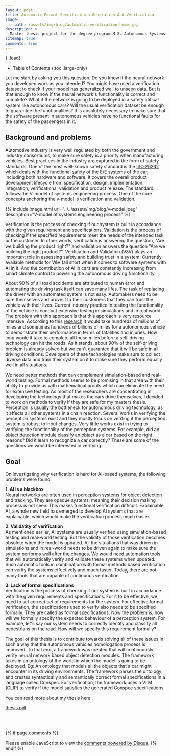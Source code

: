 ```yaml
---
layout: post
title: Automatic Formal Specification Generation And Verification
image:
    path: /assets/img/blog/automatic-verification-home.jpg
description: >
  Master thesis project for the degree program M.Sc Autonomous Systems in colloboration with ThoughtWorks
sitemap: true
comments: true
---
```


{:.lead}

- Table of Contents
{:toc .large-only}

<!-- Intro paragraph, what is this blog about? -->
Let me start by asking you this question. Do you know if the neural network you developed work as you intended? You might have used a verification dataset to check if your model has generalized well to unseen data. But is that enough to know if the neural network's functionality is correct and complete? What if the network is going to be deployed in a safety ctitical system like autonomous cars? Will the usual verification dataset be enough to guarantee the functionalities? It is absolutely necessary to make sure that the software present in autonomous vehicles have no functional faults for the safety of the passengers in it.

## Background and problems
<!-- Safety standards and the v-model -->
Automotive industry is very well regulated by both the government and industry consortiums, to make sure safety is a priority when manufacturing vehicles. Best practices in the industry are captured in the form of safety standards. One of the most well-known safety standard is the [ISO 26262](https://www.iso.org/standard/68383.html) which deals with the functional safety of the E/E systems of the car, including both hardware and software. It covers the overall product development lifecycle from specification, design, implementation, integration, verificationa, validation and product release. The standard follows the V-model of systems engineering process. One of the core concepts anchoring the v-model is verification and validation.

{% include image.html url="../../assets/img/blog/v-model.jpeg" description="V-model of systems engineering process" %}

<!-- Verification and validation, problems in AI V&V -->
Verification is the process of checking if our system is built in accordance with the given requirement and specifications. Validation is the process of checking if the specified requirements meet the needs of the intended task or the customer. In other words, verification is answering the question, "Are we building the product right?" and validation answers the question "Are we building the right product?". Verification and Validation (V&V) plays an important role in assessing safety and building trust in a system. Currently available methods for V&V fall short when it comes to software systems with AI in it. And the contribution of AI in cars are constantly increasing from smart climate control to powering the autonomous driving functionality.

<!-- Problems -->
About 90% of all road accidents are attributed to human error and automating the driving task itself can save many lifes. The task of replacing the driver with an automated system is not easy. Automakers need to be sure themselves and prove it to their customers that they can trust the vehicle with their lives. Current industry practice in testing the functionality of the vehicle is conduct extensive testing in simulations and in real world. The problem with this approach is that this approach is very resource intensive. According to this [research](https://www.rand.org/content/dam/rand/pubs/research_reports/RR1400/RR1478/RAND_RR1478.pdf) it would take hundreds of millions of miles and sometimes hundreds of billions of miles for a autonomous vehicle to demonstrate their performance in terms of fatalities and injuries. How long would it take to complete all these miles before a self-driving technology can hit the roads. As it stands, about 90% of the self-driving problem is already solved but we can't guarantee that it will be safe in all driving conditions. Developers of these technologies make sure to collect diverse data and train their system on it to make sure they perform equally well in all situations.

We need better methods that can complement simulation-based and real-world testing. Formal methods seems to be promising in that area with their ability to provide us with mathematical proofs which can eliminate the need for extensive testing. As most of the researchers are concentrating in developing the technology that makes the cars drive themselves, I decided to work on methods to verify if they are safe for my masters thesis. Perception is usually the bottleneck for autonomous driving technology, as it affects all other systems in a chain reaction. Several works in verifying the perception systems exist and they mostly focus on verifing if the perception system is robust to input changes. Very little works exist in trying to verifying the functionality of the perception systems. For example, did an object detection module classify an object as a car based on the right reasons? Did it learn to recognize a car correctly? These are some of the questions we would be interested in verifying.

## Goal
On investigating why verification is hard for AI-based systems, the following problems were found.

**1. AI is a blackbox** <br>
Neural networks are often used in perception systems for object detection and tracking. They are opaque systems, meaning their decision making process is not seen. This makes functional verification difficult. Explainable AI, a whole new field has emerged to develop AI systems that are explainable, which would make the verification process much easier.

**2. Validatity of verification** <br>
As mentioned earlier, AI systems are usually verified using simulation-based testing and real-world testing. But the validity of those verification becomes obsolete when the model is updated. All the situations that was driven in simulations and in real-world needs to be driven again to make sure the system performs well after the changes. We would need automation tools that will automatically verify and validate these systems when updated. Such automatic tools in combination with formal methods based verification can verify the systems effectively and much faster. Today, there are not many tools that are capable of continuous verification.

**3. Lack of formal specifications** <br>
Verification is the process of checking if our system is built in accordance with the given requirements and specifications. For it to be effective, we need to set correct set of requirements for the system. For effective formal verification, the specifications used to verify also needs to be specified formally. They are called as formal specifications. Now the problem is, how will we formally specify the expected behaviour of a perception system. For example, let's say our system needs to correctly identify and classify all pedestrians on the road. How will we specify this requirement formally?

The goal of this thesis is to contribute towards solving all of these issues in such a way that the autonomous vehicles homologation process is improved. To that end, a framework was created that will continuously verify neural network based object detection modules. The framework takes in an ontology of the world in which the model is going to be deployed. Eg: An ontology that models all the objects that a car might encounter in its driving environments. The framework parses the ontology and creates syntactically and semantically correct formal specifications in a language called Conspec. For verification, the framework uses a VLM (CLIP) to verify if the model satisfies the generated Conspec specifications.

You can read more about my thesis here <br>

[thesis.pdf](../../assets/files/thangaraj_kalaiselvan_thesis.pdf)


<br>
<br>

{% if page.comments %}
<div id="disqus_thread"></div>
<script>
    /**
    *  RECOMMENDED CONFIGURATION VARIABLES: EDIT AND UNCOMMENT THE SECTION BELOW TO INSERT DYNAMIC VALUES FROM YOUR PLATFORM OR CMS.
    *  LEARN WHY DEFINING THESE VARIABLES IS IMPORTANT: https://disqus.com/admin/universalcode/#configuration-variables    */
    /*
    var disqus_config = function () {
    this.page.url = PAGE_URL;  // Replace PAGE_URL with your page's canonical URL variable
    this.page.identifier = PAGE_IDENTIFIER; // Replace PAGE_IDENTIFIER with your page's unique identifier variable
    };
    */
    (function() { // DON'T EDIT BELOW THIS LINE
    var d = document, s = d.createElement('script');
    s.src = 'https://ks-disqus-com.disqus.com/embed.js';
    s.setAttribute('data-timestamp', +new Date());
    (d.head || d.body).appendChild(s);
    })();
</script>
<noscript>Please enable JavaScript to view the <a href="https://disqus.com/?ref_noscript">comments powered by Disqus.</a></noscript>
{% endif %}